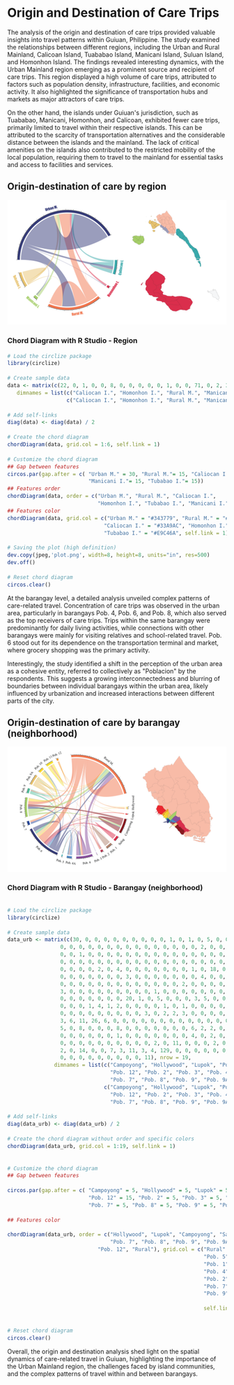 # Origin and Destination of Care Trips

The analysis of the origin and destination of care trips provided valuable insights into travel patterns within Guiuan, Philippine. The study examined the relationships between different regions, including the Urban and Rural Mainland, Calicoan Island, Tuababao Island, Manicani Island, Suluan Island, and Homonhon Island. The findings revealed interesting dynamics, with the Urban Mainland region emerging as a prominent source and recipient of care trips. This region displayed a high volume of care trips, attributed to factors such as population density, infrastructure, facilities, and economic activity. It also highlighted the significance of transportation hubs and markets as major attractors of care trips.

On the other hand, the islands under Guiuan's jurisdiction, such as Tuababao, Manicani, Homonhon, and Calicoan, exhibited fewer care trips, primarily limited to travel within their respective islands. This can be attributed to the scarcity of transportation alternatives and the considerable distance between the islands and the mainland. The lack of critical amenities on the islands also contributed to the restricted mobility of the local population, requiring them to travel to the mainland for essential tasks and access to facilities and services.

## Origin-destination of care by region
![Branching](/assets/projects-img/origin-destination-region.png)

### Chord Diagram with R Studio - Region
```r
# Load the circlize package
library(circlize)

# Create sample data
data <- matrix(c(22, 0, 1, 0, 0, 8, 0, 0, 0, 0, 0, 1, 0, 0, 71, 0, 2, 38, 0, 0, 0, 3, 0, 2, 0, 0, 0, 0, 30, 0, 7, 5, 32, 6, 8, 233), nrow = 6,
   dimnames = list(c("Caliocan I.", "Homonhon I.", "Rural M.", "Manicani I.", "Tubabao I.", "Urban M."), 
                   c("Caliocan I.", "Homonhon I.", "Rural M.", "Manicani I.", "Tubabao I.", "Urban M.")))

# Add self-links
diag(data) <- diag(data) / 2

# Create the chord diagram
chordDiagram(data, grid.col = 1:6, self.link = 1)

# Customize the chord diagram
## Gap between features
circos.par(gap.after = c( "Urban M." = 30, "Rural M."= 15, "Caliocan I."= 15, "Homonhon I."= 15, 
                          "Manicani I."= 15, "Tubabao I."= 15))
## Features order
chordDiagram(data, order = c("Urban M.", "Rural M.", "Caliocan I.", 
                             "Homonhon I.", "Tubabao I.", "Manicani I."))
## Features color
chordDiagram(data, grid.col = c("Urban M." = "#343779", "Rural M." = "#FC7643", 
                               "Caliocan I." = "#33A9AC", "Homonhon I." = "#DA2A47", "Manicani I." = "#A5CF61", 
                               "Tubabao I." = "#E9C46A", self.link = 1))

# Saving the plot (high definition)
dev.copy(jpeg,'plot.png', width=8, height=8, units="in", res=500)
dev.off()

# Reset chord diagram
circos.clear()
```

At the barangay level, a detailed analysis unveiled complex patterns of care-related travel. Concentration of care trips was observed in the urban area, particularly in barangays Pob. 4, Pob. 6, and Pob. 8, which also served as the top receivers of care trips. Trips within the same barangay were predominantly for daily living activities, while connections with other barangays were mainly for visiting relatives and school-related travel. Pob. 6 stood out for its dependence on the transportation terminal and market, where grocery shopping was the primary activity.

Interestingly, the study identified a shift in the perception of the urban area as a cohesive entity, referred to collectively as "Poblacion" by the respondents. This suggests a growing interconnectedness and blurring of boundaries between individual barangays within the urban area, likely influenced by urbanization and increased interactions between different parts of the city.

## Origin-destination of care by barangay (neighborhood)
![Branching](/assets/projects-img/origin-destination-barangay.png)

### Chord Diagram with R Studio - Barangay (neighborhood)
```r

# Load the circlize package
library(circlize)

# Create sample data
data_urb <- matrix(c(30, 0, 0, 0, 0, 0, 0, 0, 0, 0, 1, 0, 1, 0, 5, 0, 0, 0, 0, 0, 3, 
                 0, 0, 0, 0, 0, 0, 0, 0, 0, 0, 0, 0, 0, 0, 0, 2, 0, 0, 0, 0, 0, 
                 0, 0, 1, 0, 0, 0, 0, 0, 0, 0, 0, 0, 0, 0, 0, 0, 0, 0, 18, 0, 0, 
                 0, 0, 0, 0, 0, 0, 0, 0, 0, 0, 0, 0, 0, 0, 0, 0, 0, 0, 0, 0, 0, 
                 0, 0, 0, 0, 2, 0, 4, 0, 0, 0, 0, 0, 0, 0, 1, 0, 18, 0, 0, 0, 0, 
                 0, 0, 0, 0, 0, 0, 0, 3, 0, 0, 0, 0, 0, 0, 0, 4, 0, 0, 0, 0, 0, 0, 
                 0, 0, 0, 0, 0, 0, 0, 0, 0, 0, 0, 0, 0, 2, 0, 0, 0, 0, 0, 0, 0, 0, 0, 
                 3, 0, 0, 0, 0, 0, 0, 0, 0, 0, 1, 0, 0, 0, 0, 0, 0, 0, 0, 0, 0, 0, 0, 
                 0, 0, 0, 0, 0, 0, 0, 20, 1, 0, 5, 0, 0, 0, 3, 5, 0, 0, 1, 0, 0, 0, 0, 
                 0, 0, 0, 1, 4, 1, 2, 0, 0, 0, 0, 1, 0, 1, 0, 0, 0, 0, 0, 0, 0, 0, 0, 
                 0, 0, 0, 0, 0, 0, 0, 0, 0, 3, 0, 2, 2, 3, 0, 0, 0, 0, 5, 5, 1, 26, 1, 
                 3, 6, 11, 26, 6, 0, 0, 0, 0, 0, 0, 0, 0, 0, 0, 0, 0, 0, 0, 0, 0, 2, 
                 5, 0, 8, 0, 0, 0, 8, 0, 0, 0, 0, 0, 0, 0, 6, 2, 2, 0, 2, 11, 0, 0, 
                 0, 0, 0, 0, 0, 0, 1, 0, 0, 0, 0, 0, 0, 0, 4, 0, 2, 0, 0, 0, 0, 0, 
                 0, 0, 0, 0, 0, 0, 0, 0, 0, 0, 2, 0, 11, 0, 0, 0, 2, 0, 0, 0, 2, 1, 
                 2, 0, 14, 0, 0, 7, 3, 11, 3, 4, 129, 0, 0, 0, 0, 0, 0, 0, 0, 0, 0, 
                 0, 0, 0, 0, 0, 0, 0, 0, 0, 11), nrow = 19,
               dimnames = list(c("Campoyong", "Hollywood", "Lupok", "Pob. 1", "Pob. 10", "Pob. 11",
                                 "Pob. 12", "Pob. 2", "Pob. 3", "Pob. 4", "Pob. 4A", "Pob. 5", "Pob. 6",
                                 "Pob. 7", "Pob. 8", "Pob. 9", "Pob. 9A", "Rural", "Salug"), 
                               c("Campoyong", "Hollywood", "Lupok", "Pob. 1", "Pob. 10", "Pob. 11",
                                 "Pob. 12", "Pob. 2", "Pob. 3", "Pob. 4", "Pob. 4A", "Pob. 5", "Pob. 6",
                                 "Pob. 7", "Pob. 8", "Pob. 9", "Pob. 9A", "Rural", "Salug")))

# Add self-links
diag(data_urb) <- diag(data_urb) / 2

# Create the chord diagram without order and specific colors
chordDiagram(data_urb, grid.col = 1:19, self.link = 1)


# Customize the chord diagram
## Gap between features

circos.par(gap.after = c( "Campoyong" = 5, "Hollywood" = 5, "Lupok" = 5, "Pob. 1" = 5, "Pob. 10" = 5, "Pob. 11" = 5,
                          "Pob. 12" = 15, "Pob. 2" = 5, "Pob. 3" = 5, "Pob. 4" = 5, "Pob. 4A" = 5, "Pob. 5" = 5, "Pob. 6" = 5,
                          "Pob. 7" = 5, "Pob. 8" = 5, "Pob. 9" = 5, "Pob. 9A" = 5, "Rural" = 15, "Salug" = 5))

## Features color

chordDiagram(data_urb, order = c("Hollywood", "Lupok", "Campoyong", "Salug", "Pob. 1", "Pob. 2", "Pob. 3", "Pob. 4", "Pob. 4A", "Pob. 5", "Pob. 6",
                                 "Pob. 7", "Pob. 8", "Pob. 9", "Pob. 9A", "Pob. 10", "Pob. 11",
                             "Pob. 12", "Rural"), grid.col = c("Rural" = "#FC7643", "Pob. 6" = "#343779", "Pob. 9A" = "#E9C46A", 
                                                               "Pob. 5" = "#33A9AC", "Pob. 8" = "#A5CF61", "Salug" = "#DA2A47", 
                                                               "Pob. 1" = "#B1816C", "Campoyong" = "#8C0303", "Pob. 5A" = "#6089b5",
                                                               "Pob. 4" = "#8E44AD",  "Pob. 10" = "#FED700", "Pob. 12" = "#F39C12",
                                                               "Pob. 2" = "#B9324C", "Pob. 11" = "#FCE205", "Pob. 2" = "#702963",
                                                               "Pob. 7" = "#1034A6", "Pob. 4A" = "#1E90FF", "Lupok" = "red", "Pob. 3" = "purple",
                                                               "Pob. 9" = "#1cd3a2",
                                                             
                                                               self.link = 1))


# Reset chord diagram
circos.clear()
```

Overall, the origin and destination analysis shed light on the spatial dynamics of care-related travel in Guiuan, highlighting the importance of the Urban Mainland region, the challenges faced by island communities, and the complex patterns of travel within and between barangays.
